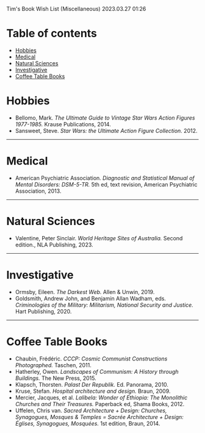 Tim's Book Wish List (Miscellaneous) 2023.03.27 01:26

# Table of contents

- [Hobbies](#hobbies)
- [Medical](#medical)
- [Natural Sciences](#natural-sciences)
- [Investigative](#investigative)
- [Coffee Table Books](#coffee-table-books)

# Hobbies
- Bellomo, Mark. *The Ultimate Guide to Vintage Star Wars Action Figures 1977-1985.* Krause Publications, 2014.
- Sansweet, Steve. *Star Wars: the Ultimate Action Figure Collection.* 2012.

---

# Medical
- American Psychiatric Association. *Diagnostic and Statistical Manual of Mental Disorders: DSM-5-TR.* 5th ed, text revision, American Psychiatric Association, 2013.

---

# Natural Sciences
- Valentine, Peter Sinclair. _World Heritage Sites of Australia._ Second edition., NLA Publishing, 2023.

---

# Investigative
- Ormsby, Eileen. *The Darkest Web.* Allen & Unwin, 2019.
- Goldsmith, Andrew John, and Benjamin Allan Wadham, eds. *Criminologies of the Military: Militarism, National Security and Justice.* Hart Publishing, 2020.

---

# Coffee Table Books
- Chaubin, Frédéric. *CCCP: Cosmic Communist Constructions Photographed.* Taschen, 2011.
- Hatherley, Owen. *Landscapes of Communism: A History through Buildings.* The New Press, 2015.
- Klapsch, Thorsten. *Palast Der Republik.* Ed. Panorama, 2010.
- Kruse, Stefan. *Hospital architecture and design.* Braun, 2009.
- Mercier, Jacques, et al. *Lalibela: Wonder of Ethiopia: The Monolithic Churches and Their Treasures.* Paperback ed, Shama Books, 2012.
- Uffelen, Chris van. *Sacred Architecture + Design: Churches, Synagogues, Mosques & Temples = Sacrée Architecture + Design: Églises, Synagogues, Mosquées.* 1st edition, Braun, 2014.
